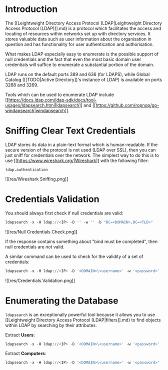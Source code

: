 # Introduction

The [[Leightweight Directory Access Protocol (LDAP|Leightweight Directory Access Protocol (LDAP)]].md) is a protocol which facilitates the access and locating of resources within networks set up with directory services. It stores valuable data such as user information about the organisation in question and has functionality for user authentication and authorisation.

What makes LDAP especially easy to enumerate is the possible support of null credentials and the fact that even the most basic domain user credentials will suffice to enumerate a substantial portion of the domain.

LDAP runs on the default ports 389 and 636 (for LDAPS), while Global Catalog ([[TODO|Active Directory]]'s instance of LDAP) is available on ports 3268 and 3269.

Tools which can be used to enumerate LDAP include [[https://docs.ldap.com/ldap-sdk/docs/tool-usages/ldapsearch.html|ldapsearch]] and [[https://github.com/ropnop/go-windapsearch|windapsearch]].

# Sniffing Clear Text Credentials

LDAP stores its data in a plain-text format which is human-readable. If the secure version of the protocol is not used (LDAP over SSL), then you can just sniff for credentials over the network. The simplest way to do this is to use [[https://www.wireshark.org/|Wireshark]] with the following filter:

```
ldap.authentication
```

![[res/Wireshark Sniffing.png]]

# Credentials Validation

You should always first check if null credentials are valid:

```powershell
ldapsearch -x -H ldap://<IP> -D '' -w '' -b "DC=<DOMAIN>,DC=<TLD>"
```

![[res/Null Credentials Check.png]]

If the response contains something about "bind must be completed", then null credentials are *not* valid.

A similar command can be used to check for the validity of a set of credentials:

```powershell
ldapsearch -x -H ldap://<IP> -D '<DOMAIN>\<username>' -w '<password>' -b "DC=<DOMAIN>,DC=<TLD>"
```

![[res/Credentials Validation.png]]

# Enumerating the Database

`ldapsearch` is an exceptionally powerful tool because it allows you to use [[Leightweight Directory Access Protocol (LDAP|filters]].md) to find objects within LDAP by searching by their attributes. 

Extract **Users**:

```powershell
ldapsearch -x -H ldap://<IP> -D '<DOMAIN>\<username>' -w '<password>' -b 'DC=<DOMAIN>,DC=<TLD>' '(&(objectClass=user)(!(objectClass=computer)))'
```

Extract **Computers**:

```powershell
ldapsearch -x -H ldap://<IP> -D '<DOMAIN>\<username>' -w '<password>' -b 'DC=<DOMAIN>,DC=<TLD>' '(objectclass=computer)'
```